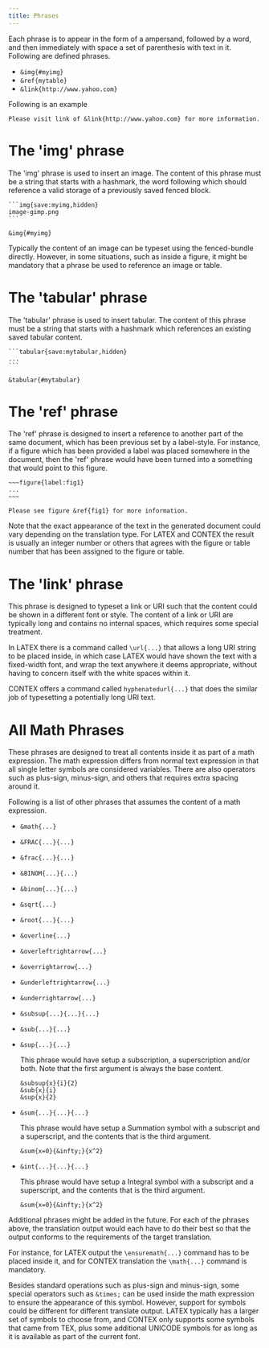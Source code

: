 ```yaml
---
title: Phrases
---
```


Each phrase is to appear in the form of a ampersand, followed by a
word, and then immediately with space a set of parenthesis with
text in it. Following are defined phrases.

- ``&img{#myimg}``
- ``&ref{mytable}``
- ``&link{http://www.yahoo.com}``

Following is an example

    Please visit link of &link{http://www.yahoo.com} for more information.



# The 'img' phrase

The 'img' phrase is used to insert an image. The content of this phrase 
must be a string that starts with a hashmark, the word following which should
reference a valid storage of a previously saved fenced block.

    ```img{save:myimg,hidden}
    image-gimp.png
    ```

    &img{#myimg}

Typically the content of an image can be typeset using the fenced-bundle directly.
However, in some situations, such as inside a figure, it might be mandatory that
a phrase be used to reference an image or table.



# The 'tabular' phrase

The 'tabular' phrase is used to insert tabular. The content of this 
phrase must be a string that starts with a hashmark which references
an existing saved tabular content.

    ```tabular{save:mytabular,hidden}
    ...
    ```

    &tabular{#mytabular}



# The 'ref' phrase

The 'ref' phrase is designed to insert a reference to another part of
the same document, which has been previous set by a label-style. For
instance, if a figure which has been provided a label was placed
somewhere in the document, then the 'ref' phrase would have been
turned into a something that would point to this figure.

    ~~~figure{label:fig1}
    ...
    ~~~

    Please see figure &ref{fig1} for more information.

Note that the exact appearance of the text in the generated document
could vary depending on the translation type. For LATEX and CONTEX the
result is usually an integer number or others that agrees with the
figure or table number that has been assigned to the figure or table.


# The 'link' phrase

This phrase is designed to typeset a link or URI such that the content
could be shown in a different font or style. The content of a link or
URI are typically long and contains no internal spaces, which requires
some special treatment.

In LATEX there is a command called ``\url{...}`` that allows a long
URI string to be placed inside, in which case LATEX would have shown
the text with a fixed-width font, and wrap the text anywhere it deems
appropriate, without having to concern itself with the white spaces
within it.

CONTEX offers a command called ``hyphenatedurl{...}`` that does the
similar job of typesetting a potentially long URI text.


# All Math Phrases  

These phrases are designed to treat all contents inside it as part of a math
expression.  The math expression differs from normal text expression in that
all single letter symbols are considered variables. There are also operators
such as plus-sign, minus-sign, and others that requires extra spacing around
it. 

Following is a list of other phrases that assumes the content of a math expression.

+ ``&math{...}``


+ ``&FRAC{...}{...}``


+ ``&frac{...}{...}``


+ ``&BINOM{...}{...}``


+ ``&binom{...}{...}``


+ ``&sqrt{...}``


+ ``&root{...}{...}``


+ ``&overline{...}``


+ ``&overleftrightarrow{...}``


+ ``&overrightarrow{...}``


+ ``&underleftrightarrow{...}``


+ ``&underrightarrow{...}``

+ ``&subsup{...}{...}{...}``
+ ``&sub{...}{...}``
+ ``&sup{...}{...}``

  This phrase would have setup a subscription, a superscription and/or both.
  Note that the first argument is always the base content.

  ```verbatim
  &subsup{x}{i}{2}
  &sub{x}{i}
  &sup{x}{2}
  ```

+ ``&sum{...}{...}{...}``

  This phrase would have setup a Summation symbol with a subscript and a
  superscript, and the contents that is the third argument.

  ```verbatim
  &sum{x=0}{&infty;}{x^2}
  ```

+ ``&int{...}{...}{...}``

  This phrase would have setup a Integral symbol with a subscript and a
  superscript, and the contents that is the third argument.

  ```verbatim
  &sum{x=0}{&infty;}{x^2}
  ```

Additional phrases might be added in the future. For each of the
phrases above, the translation output would each have to do their best
so that the output conforms to the requirements of the target
translation.

For instance, for LATEX output the ``\ensuremath{...}`` command has to
be placed inside it, and for CONTEX translation the ``\math{...}``
command is mandatory. 

Besides standard operations such as plus-sign and minus-sign, some
special operators such as ``&times;`` can be used inside the math
expression to ensure the appearance of this symbol. However, support
for symbols could be different for different translate output. LATEX
typically has a larger set of symbols to choose from, and CONTEX only
supports some symbols that came from TEX, plus some additional UNICODE
symbols for as long as it is available as part of the current font.





